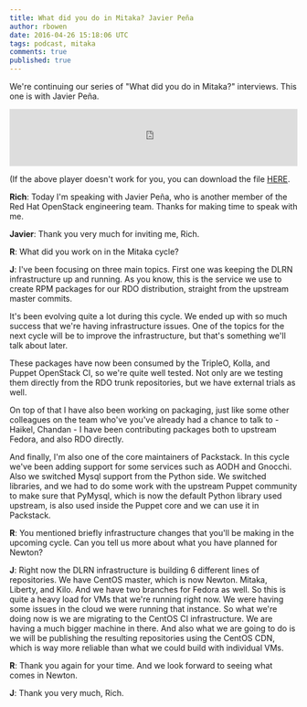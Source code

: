 ```yaml
---
title: What did you do in Mitaka? Javier Peña
author: rbowen
date: 2016-04-26 15:18:06 UTC
tags: podcast, mitaka
comments: true
published: true
---
```


We're continuing our series of "What did you do in Mitaka?"
interviews. This one is with Javier Peña.

<iframe src='https://www.podbean.com/media/player/82a4c-5ec74f?from=yiiadmin' data-link='https://www.podbean.com/media/player/82a4c-5ec74f?from=yiiadmin' height='100' width='100%' frameborder='0' scrolling='no' data-name='pb-iframe-player' ></iframe>


(If the above player doesn't work for you, you can download the file [HERE](https://rdocommunity.podbean.com/mf/play/fgk3cc/javier-pena-mitaka.mp3).



**Rich**: Today I'm speaking with Javier Peña, who is another member
of the Red Hat OpenStack engineering team. Thanks for making time to
speak with me.

**Javier**: Thank you very much for inviting me, Rich.

**R**: What did you work on in the Mitaka cycle?

**J**: I've been focusing on three main topics. First one was keeping the
DLRN infrastructure up and running. As you know, this is the service
we use to create RPM packages for our RDO distribution, straight from
the upstream master commits.

It's been evolving quite a lot during this cycle. We ended up with so
much success that we're having infrastructure issues. One of the
topics for the next cycle will be to improve the infrastructure, but
that's something we'll talk about later.

These packages have now been consumed by the TripleO, Kolla, and
Puppet OpenStack CI, so we're quite well tested. Not only are we
testing them directly from the RDO trunk repositories, but we have
external trials as well.

On top of that I have also been working on packaging, just like some
other colleagues on the team who've you've already had a chance to
talk to - Haikel, Chandan - I have been contributing packages both to
upstream Fedora, and also RDO directly.

And finally, I'm also one of the core maintainers of Packstack. In
this cycle we've been adding support for some services such as AODH
and Gnocchi. Also we switched Mysql support from the Python side. We
switched libraries, and we had to do some work with the upstream
Puppet community to make sure that PyMysql, which is now the default
Python library used upstream, is also used inside the Puppet core and
we can use it in Packstack.

**R**: You mentioned briefly infrastructure changes that you'll be making
in the upcoming cycle. Can you tell us more about what you have
planned for Newton?

**J**: Right now the DLRN infrastructure is building 6 different lines of
repositories. We have CentOS master, which is now Newton. Mitaka,
Liberty, and Kilo. And we have two branches for Fedora as well. So
this is quite a heavy load for VMs that we're running right now. We
were having some issues in the cloud we were running that instance. So
what we're doing now is we are migrating to the CentOS CI
infrastructure. We are having a much bigger machine in there. And also
what we are going to do is we will be publishing the resulting
repositories using the CentOS CDN, which is way more reliable than
what we could build with individual VMs.

**R**: Thank you again for your time. And we look forward to seeing what
comes in Newton. 

**J**: Thank you very much, Rich.